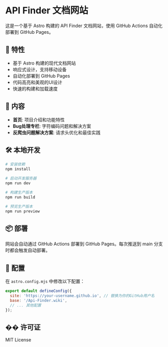 # API Finder 文档网站

这是一个基于 Astro 构建的 API Finder 文档网站，使用 GitHub Actions 自动化部署到 GitHub Pages。

## 🚀 特性

- 基于 Astro 构建的现代文档网站
- 响应式设计，支持移动设备
- 自动化部署到 GitHub Pages
- 代码高亮和美观的UI设计
- 快速的构建和加载速度

## 📝 内容

- **首页**: 项目介绍和功能特性
- **Bug处理专栏**: 字符编码问题和解决方案
- **反爬虫问题解决方案**: 请求头优化和最佳实践

## 🛠️ 本地开发

```bash
# 安装依赖
npm install

# 启动开发服务器
npm run dev

# 构建生产版本
npm run build

# 预览生产版本
npm run preview
```

## 📦 部署

网站会自动通过 GitHub Actions 部署到 GitHub Pages。每次推送到 main 分支时都会触发自动部署。

## 🔧 配置

在 `astro.config.mjs` 中修改以下配置：

```javascript
export default defineConfig({
  site: 'https://your-username.github.io', // 替换为你的GitHub用户名
  base: '/Api-Finder.wiki',
  // ... 其他配置
});
```

## �� 许可证

MIT License 